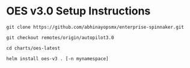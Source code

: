 # OES v3.0 Setup Instructions

	git clone https://github.com/abhinayopsmx/enterprise-spinnaker.git

	git checkout remotes/origin/autopilot3.0

	cd charts/oes-latest

	helm install oes-v3 . [-n mynamespace]
